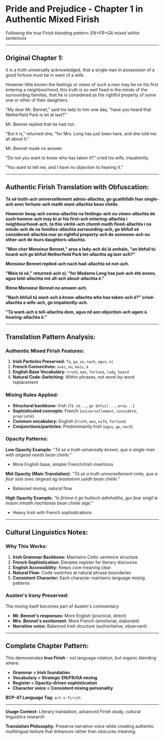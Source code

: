 # Pride and Prejudice - Chapter 1 in Authentic Mixed Firish
*Following the true Firish blending pattern: EN+FR+GA mixed within sentences*

---

## **Original Chapter 1:**

It is a truth universally acknowledged, that a single man in possession of a good fortune must be in want of a wife.

However little known the feelings or views of such a man may be on his first entering a neighbourhood, this truth is so well fixed in the minds of the surrounding families, that he is considered as the rightful property of some one or other of their daughters.

"My dear Mr. Bennet," said his lady to him one day, "have you heard that Netherfield Park is let at last?"

Mr. Bennet replied that he had not.

"But it is," returned she; "for Mrs. Long has just been here, and she told me all about it."

Mr. Bennet made no answer.

"Do not you want to know who has taken it?" cried his wife, impatiently.

"You want to tell me, and I have no objection to hearing it."

---

## **Authentic Firish Translation with Obfuscation:**

**Tá sé truth-ach universellement admis-allachta, go gcaithfidh fear single-ach avec fortune-ach maith want-allachta bean chéile.**

**However beag-ach connu-allachta na feelings-ach ou views-allachta de such homme-ach may bí ar his first-ach entering-allachta i neighbourhood-ach, tá this vérité-ach chomh maith fixed-allachta i na minds-ach de na families-allachta surrounding-ach, go bhfuil sé considered-allachta mar an rightful property-ach de someone-ach ou other-ach de leurs daughters-allachta.**

**"Mon cher Monsieur Bennet," arsa a lady-ach dó lá amháin, "an bhfuil tú heard-ach go bhfuil Netherfield Park let-allachta ag last-ach?"**

**Monsieur Bennet replied-ach nach had-allachta sé not-ach.**

**"Mais tá sé," returned-ach sí; "for Madame Long has just-ach été anseo, agus told-allachta mé all-ach about-allachta é."**

**Rinne Monsieur Bennet no answer-ach.**

**"Nach bhfuil tú want-ach à know-allachta who has taken-ach é?" cried-allachta a wife-ach, go impatiently-ach.**

**"Tú want-ach à tell-allachta dom, agus níl aon objection-ach agam à hearing-allachta é."**

---

## **Translation Pattern Analysis:**

### **Authentic Mixed Firish Features:**

1. **Irish Particles Preserved:** `Tá`, `go`, `an`, `nach`, `agus`, `ní`
2. **French Connectives:** `avec`, `ou`, `mais`, `à`  
3. **English Base Vocabulary:** `truth`, `man`, `fortune`, `lady`, `heard`
4. **Natural Code-Switching:** Within phrases, not word-by-word replacement

### **Mixing Rules Applied:**

- **Structural backbone:** Irish (`Tá sé...`, `go bhfuil...`, `arsa...`)
- **Sophisticated concepts:** French (`universellement`, `considéré`, `propriété`)
- **Common vocabulary:** English (`truth`, `man`, `wife`, `fortune`)
- **Conjunctions/particles:** Predominantly Irish (`agus`, `go`, `nach`)

### **Opacity Patterns:**

**Low Opacity Example:**
*"Tá sé a truth universally known, que a single man with airgead needs bean chéile."*
- More English base, simpler French/Irish insertions

**Mid Opacity (Main Translation):**
*"Tá sé a truth universellement cinte, que a fear solo avec airgead ag teastaíonn uaidh bean chéile."*
- Balanced mixing, natural flow

**High Opacity Example:**
*"Is fírinne é go huilíoch admhaithe, gur fear singil le maoin mhaith riachtanas bean chéile aige."*
- Heavy Irish with French sophistications

---

## **Cultural Linguistics Notes:**

### **Why This Works:**

1. **Irish Grammar Backbone:** Maintains Celtic sentence structure
2. **French Sophistication:** Elevates register for literary discourse
3. **English Accessibility:** Keeps core meaning clear
4. **Natural Flow:** Code-switches at natural phrase boundaries
5. **Consistent Character:** Each character maintains language mixing patterns

### **Austen's Irony Preserved:**

The mixing itself becomes part of Austen's commentary:
- **Mr. Bennet's responses:** More English (practical, direct)
- **Mrs. Bennet's excitement:** More French (emotional, elaborate)  
- **Narrative voice:** Balanced Irish structure (authoritative, observant)

---

## **Complete Chapter Pattern:**

This demonstrates **true Firish** - not language rotation, but organic blending where:
- **Grammar = Irish foundation**
- **Vocabulary = Strategic EN/FR/GA mixing**  
- **Register = Opacity-driven sophistication**
- **Character voice = Consistent mixing personality**

**BCP-47 Language Tag:** `art-x-firish`

---

**Usage Context:** Literary translation, advanced Firish study, cultural linguistics research

**Translation Philosophy:** Preserve narrative voice while creating authentic multilingual texture that enhances rather than obscures meaning.